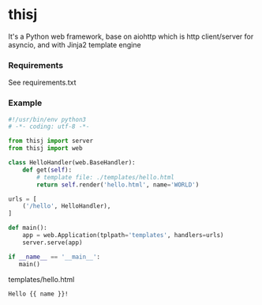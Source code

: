 # thisj
It's a Python web framework, base on aiohttp which is http client/server for asyncio, and with Jinja2 template engine

### Requirements
See requirements.txt

### Example

``` python
#!/usr/bin/env python3
# -*- coding: utf-8 -*-

from thisj import server
from thisj import web

class HelloHandler(web.BaseHandler):
    def get(self):
        # template file: ./templates/hello.html
        return self.render('hello.html', name='WORLD')

urls = [
    ('/hello', HelloHandler),
]

def main():
    app = web.Application(tplpath='templates', handlers=urls)
    server.serve(app)

if __name__ == '__main__':
   main()
```

templates/hello.html
``` html
Hello {{ name }}!
```

